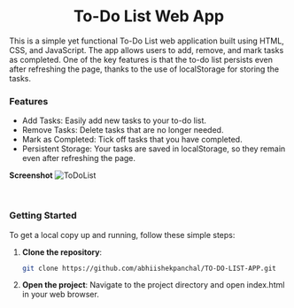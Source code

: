 <h1 align="center">To-Do List Web App</h1>
This is a simple yet functional To-Do List web application built using HTML, CSS, and JavaScript. The app allows users to add, remove, and mark tasks as completed. One of the key features is that the to-do list persists even after refreshing the page, thanks to the use of localStorage for storing the tasks.
<br>

<h3>Features</h3>
<ul>
  <li>Add Tasks: Easily add new tasks to your to-do list.</li>
  <li>Remove Tasks: Delete tasks that are no longer needed.</li>
  <li>Mark as Completed: Tick off tasks that you have completed.</li>
  <li>Persistent Storage: Your tasks are saved in localStorage, so they remain even after refreshing the page.</li>
</ul>

**Screenshot**
![ToDoList](https://github.com/user-attachments/assets/2e8a16cc-ab0d-4f88-bc84-70eb7936ad44)



<br>
<h3>Getting Started</h3>
To get a local copy up and running, follow these simple steps: <br>

1. **Clone the repository**:
   ```sh
   git clone https://github.com/abhiishekpanchal/TO-DO-LIST-APP.git
   
2. **Open the project**:
Navigate to the project directory and open index.html in your web browser.
